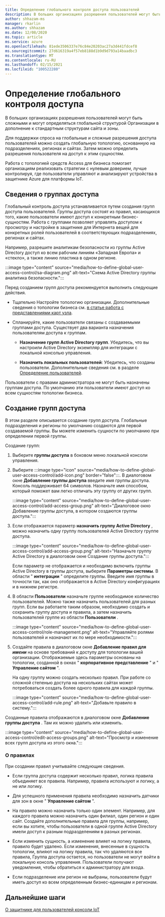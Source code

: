 ```yaml
---
title: Определение глобального контроля доступа пользователей
description: В больших организациях разрешения пользователей могут быть сложными и могут определяться глобальной структурой Организации в дополнение к стандартным структурам сайта и зоны.
author: shhazam-ms
manager: rkarlin
ms.author: shhazam
ms.date: 12/08/2020
ms.topic: article
ms.service: azure
ms.openlocfilehash: 81ede3506337e76c84e20203ac27a3d441fdcef8
ms.sourcegitcommit: 27d616319a4f57eb8188d1b9d9d793a14baadbc3
ms.translationtype: MT
ms.contentlocale: ru-RU
ms.lasthandoff: 02/15/2021
ms.locfileid: "100522280"
---
```

# <a name="define-global-access-control"></a>Определение глобального контроля доступа

В больших организациях разрешения пользователей могут быть сложными и могут определяться глобальной структурой Организации в дополнение к стандартным структурам сайта и зоны.

Для поддержки спроса на глобальные и сложные разрешения доступа пользователей можно создать глобальную топологию, основанную на подразделениях, регионах и сайтах. Затем можно определить разрешения пользователя на доступ к этим сущностям.

Работа с топологией средств Access для бизнеса помогает организациям реализовать стратегии с нулевым доверием, лучше контролируя, где пользователи управляют и анализируют устройства в защитнике Azure для платформы IoT.

## <a name="about-access-groups"></a>Сведения о группах доступа

Глобальный контроль доступа устанавливается путем создания групп доступа пользователей. Группы доступа состоят из правил, касающихся того, какие пользователи имеют доступ к конкретным бизнес-сущностям. Работа с группами позволяет управлять доступом к просмотру и настройке в защитнике для Интернета вещей для конкретных ролей пользователей в соответствующих подразделениях, регионах и сайтах.

Например, разрешите аналитикам безопасности из группы Active Directory доступ ко всем рабочим линиям «Западная Европа» и «стекло», а также линию пластика в одном регионе.

:::image type="content" source="media/how-to-define-global-user-access-control/sa-diagram.png" alt-text="Схема Active Directory группы аналитика безопасности.":::

Перед созданием групп доступа рекомендуется выполнить следующие действия.

- Тщательно Настройте топологию организации. Дополнительные сведения о топологии бизнеса см. [в статье работа с представлениями карт узла](how-to-gain-insight-into-global-regional-and-local-threats.md#work-with-site-map-views).

- Спланируйте, какие пользователи связаны с создаваемыми группами доступа. Существует два варианта назначения пользователям доступа к группам.

  - **Назначение групп Active Directory групп**. Убедитесь, что вы настроили Active Directory экземпляр для интеграции с локальной консолью управления.
  
  - **Назначить локальных пользователей**: Убедитесь, что созданы пользователи. Дополнительные сведения см. в разделе [Определение пользователей](how-to-create-and-manage-users.md#define-users).

Пользователи с правами администратора не могут быть назначены группам доступа. По умолчанию эти пользователи имеют доступ ко всем сущностям топологии бизнеса.

## <a name="create-access-groups"></a>Создание групп доступа

В этом разделе описывается создание групп доступа. Глобальные подразделения и регионы по умолчанию создаются для первой создаваемой группы. Вы можете изменить сущности по умолчанию при определении первой группы.

Создание групп:

1. Выберите **группы доступа** в боковом меню локальной консоли управления.

2. Выберите :::image type="icon" source="media/how-to-define-global-user-access-control/add-icon.png" border="false":::. В диалоговом окне **Добавление группы доступа** введите имя группы доступа. Консоль поддерживает 64 символов. Назначьте имя способом, который поможет вам легко отличать эту группу от других групп.

   :::image type="content" source="media/how-to-define-global-user-access-control/add-access-group.png" alt-text="Диалоговое окно Добавление группы доступа, в котором создаются группы доступа.":::

3. Если отображается параметр **назначить группу Active Directory** , можно назначить одну группу пользователей Active Directory группе доступа.

   :::image type="content" source="media/how-to-define-global-user-access-control/add-access-group.png" alt-text="Назначьте группу Active Directory в диалоговом окне Создание группы доступа.":::

   Если параметр не отображается и необходимо включить группы Active Directory в группы доступа, выберите **Параметры системы**. В области " **интеграции** " определите группы. Введите имя группы в точности так, как оно отображается в Active Directory конфигурациях и в нижнем регистре.

5. В области **Пользователи** назначьте группе необходимое количество пользователей. Можно также назначить пользователей для разных групп. Если вы работаете таким образом, необходимо создать и сохранить группу доступа и правила, а затем назначить пользователей группе из области **Пользователи** .

   :::image type="content" source="media/how-to-define-global-user-access-control/role-management.png" alt-text="Управляйте ролями пользователей и назначают их по мере необходимости.":::

6. Создайте правила в диалоговом окне **Добавление правил для *имени*** на основе требований к доступу для топологии вашей организации. Отображаемые здесь параметры основаны на топологии, созданной в окнах " **корпоративное представление** " и " **Управление сайтом** ". 

   На одну группу можно создать несколько правил. При работе со сложной степенью доступа на нескольких сайтах может потребоваться создать более одного правила для каждой группы. 

   :::image type="content" source="media/how-to-define-global-user-access-control/add-rule.png" alt-text="Добавьте правило в систему.":::

Созданные правила отображаются в диалоговом окне **Добавление группы доступа** . Там их можно удалить или изменить.

:::image type="content" source="media/how-to-define-global-user-access-control/edit-access-groups.png" alt-text="Просмотр и изменение всех групп доступа из этого окна.":::

### <a name="about-rules"></a>О правилах

При создании правил учитывайте следующие сведения.

- Если группа доступа содержит несколько правил, логика правила объединяет все правила. Например, правила используют и логику, а не или логику.

- Для успешного применения правила необходимо назначить датчики для зон в окне " **Управление сайтом** ".

- На правило можно назначить только один элемент. Например, для каждого правила можно назначить один филиал, один регион и один сайт. Создайте дополнительные правила для группы, например, если вы хотите, чтобы пользователи в одной группе Active Directory имели доступ к разным подразделениям в разных регионах.

- Если изменить сущность, а изменение влияет на логику правила, правило будет удалено. Если изменения, внесенные в сущность топологии, влияют на логику правила, так что удаляются все правила, Группа доступа остается, но пользователи не могут войти в локальную консоль управления. Пользователи получают уведомления, чтобы обратиться к администратору для входа.

- Если подразделение или регион не выбраны, пользователи будут иметь доступ ко всем определенным бизнес-единицам и регионам.

## <a name="next-steps"></a>Дальнейшие шаги

[О защитнике для пользователей консоли IoT](how-to-create-and-manage-users.md)
